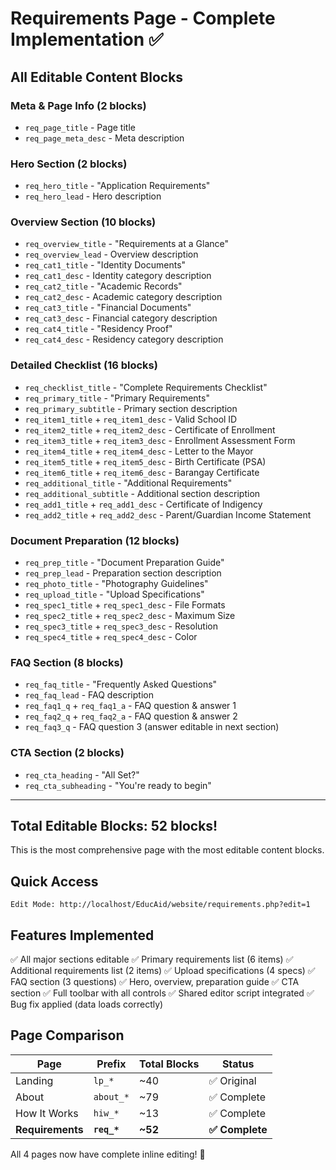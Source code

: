 # Requirements Page - Complete Implementation ✅

## All Editable Content Blocks

### Meta & Page Info (2 blocks)
- `req_page_title` - Page title
- `req_page_meta_desc` - Meta description

### Hero Section (2 blocks)
- `req_hero_title` - "Application Requirements"
- `req_hero_lead` - Hero description

### Overview Section (10 blocks)
- `req_overview_title` - "Requirements at a Glance"
- `req_overview_lead` - Overview description
- `req_cat1_title` - "Identity Documents"
- `req_cat1_desc` - Identity category description
- `req_cat2_title` - "Academic Records"
- `req_cat2_desc` - Academic category description
- `req_cat3_title` - "Financial Documents"
- `req_cat3_desc` - Financial category description
- `req_cat4_title` - "Residency Proof"
- `req_cat4_desc` - Residency category description

### Detailed Checklist (16 blocks)
- `req_checklist_title` - "Complete Requirements Checklist"
- `req_primary_title` - "Primary Requirements"
- `req_primary_subtitle` - Primary section description
- `req_item1_title` + `req_item1_desc` - Valid School ID
- `req_item2_title` + `req_item2_desc` - Certificate of Enrollment
- `req_item3_title` + `req_item3_desc` - Enrollment Assessment Form
- `req_item4_title` + `req_item4_desc` - Letter to the Mayor
- `req_item5_title` + `req_item5_desc` - Birth Certificate (PSA)
- `req_item6_title` + `req_item6_desc` - Barangay Certificate
- `req_additional_title` - "Additional Requirements"
- `req_additional_subtitle` - Additional section description
- `req_add1_title` + `req_add1_desc` - Certificate of Indigency
- `req_add2_title` + `req_add2_desc` - Parent/Guardian Income Statement

### Document Preparation (12 blocks)
- `req_prep_title` - "Document Preparation Guide"
- `req_prep_lead` - Preparation section description
- `req_photo_title` - "Photography Guidelines"
- `req_upload_title` - "Upload Specifications"
- `req_spec1_title` + `req_spec1_desc` - File Formats
- `req_spec2_title` + `req_spec2_desc` - Maximum Size
- `req_spec3_title` + `req_spec3_desc` - Resolution
- `req_spec4_title` + `req_spec4_desc` - Color

### FAQ Section (8 blocks)
- `req_faq_title` - "Frequently Asked Questions"
- `req_faq_lead` - FAQ description
- `req_faq1_q` + `req_faq1_a` - FAQ question & answer 1
- `req_faq2_q` + `req_faq2_a` - FAQ question & answer 2
- `req_faq3_q` - FAQ question 3 (answer editable in next section)

### CTA Section (2 blocks)
- `req_cta_heading` - "All Set?"
- `req_cta_subheading` - "You're ready to begin"

---

## Total Editable Blocks: **52 blocks!**

This is the most comprehensive page with the most editable content blocks.

## Quick Access

```
Edit Mode: http://localhost/EducAid/website/requirements.php?edit=1
```

## Features Implemented

✅ All major sections editable
✅ Primary requirements list (6 items)
✅ Additional requirements list (2 items)
✅ Upload specifications (4 specs)
✅ FAQ section (3 questions)
✅ Hero, overview, preparation guide
✅ CTA section
✅ Full toolbar with all controls
✅ Shared editor script integrated
✅ Bug fix applied (data loads correctly)

## Page Comparison

| Page | Prefix | Total Blocks | Status |
|------|--------|--------------|--------|
| Landing | `lp_*` | ~40 | ✅ Original |
| About | `about_*` | ~79 | ✅ Complete |
| How It Works | `hiw_*` | ~13 | ✅ Complete |
| **Requirements** | **`req_*`** | **~52** | **✅ Complete** |

All 4 pages now have complete inline editing! 🎉
